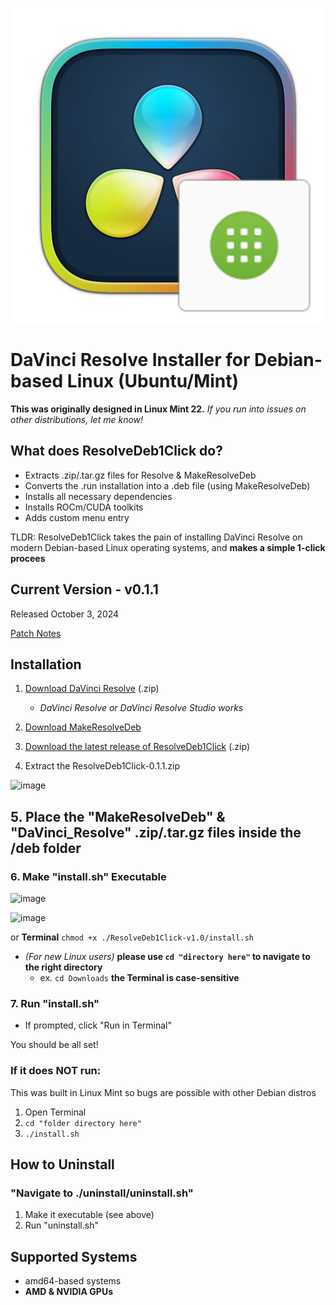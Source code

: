 [![Custom Icon](https://github.com/CBF2006/ResolveDeb1Click/blob/main/src/resolve-deb-1-click.png)](https://github.com/CBF2006/ResolveDeb1Click/blob/main/install.sh)

# DaVinci Resolve Installer for Debian-based Linux (Ubuntu/Mint)
**This was originally designed in Linux Mint 22.** *If you run into issues on other distributions, let me know!*

## What does ResolveDeb1Click do?
- Extracts .zip/.tar.gz files for Resolve & MakeResolveDeb
- Converts the .run installation into a .deb file (using MakeResolveDeb)
- Installs all necessary dependencies
- Installs ROCm/CUDA toolkits
- Adds custom menu entry

TLDR: ResolveDeb1Click takes the pain of installing DaVinci Resolve on modern Debian-based Linux operating systems, and **makes a simple 1-click procees**

## Current Version - v0.1.1
Released October 3, 2024

[Patch Notes](https://github.com/CBF2006/ResolveDeb1Click/releases/tag/v0.1.1)

## Installation
1. [Download DaVinci Resolve](https://www.blackmagicdesign.com/products/davinciresolve) (.zip)
   * *DaVinci Resolve or DaVinci Resolve Studio works*

2. [Download MakeResolveDeb](https://www.danieltufvesson.com/makeresolvedeb)

3. [Download the latest release of ResolveDeb1Click](https://github.com/CBF2006/ResolveDeb1Click/releases) (.zip)

4. Extract the ResolveDeb1Click-0.1.1.zip

![image](https://github.com/user-attachments/assets/38996127-f762-4d70-98fa-459a53da9dd4)


## 5. Place the "MakeResolveDeb" & "DaVinci_Resolve" .zip/.tar.gz files inside the /deb folder

### 6. Make "install.sh" Executable
![image](https://github.com/user-attachments/assets/2f25f0c2-5442-478c-9796-b822be77a9c7)

![image](https://github.com/user-attachments/assets/712fca90-d810-4120-b8ad-c084898496fc)


or **Terminal** `chmod +x ./ResolveDeb1Click-v1.0/install.sh`
* *(For new Linux users)* **please use `cd "directory here"` to navigate to the right directory**
  * ex. `cd Downloads` **the Terminal is case-sensitive**

### 7. Run "install.sh"
- If prompted, click "Run in Terminal"

You should be all set!

### If it does NOT run:
This was built in Linux Mint so bugs are possible with other Debian distros

1. Open Terminal
2. `cd "folder directory here"`
3. `./install.sh`

## How to Uninstall

### "Navigate to ./uninstall/uninstall.sh"
1. Make it executable (see above)
2. Run "uninstall.sh"

## Supported Systems
 - amd64-based systems
 - **AMD & NVIDIA GPUs**
